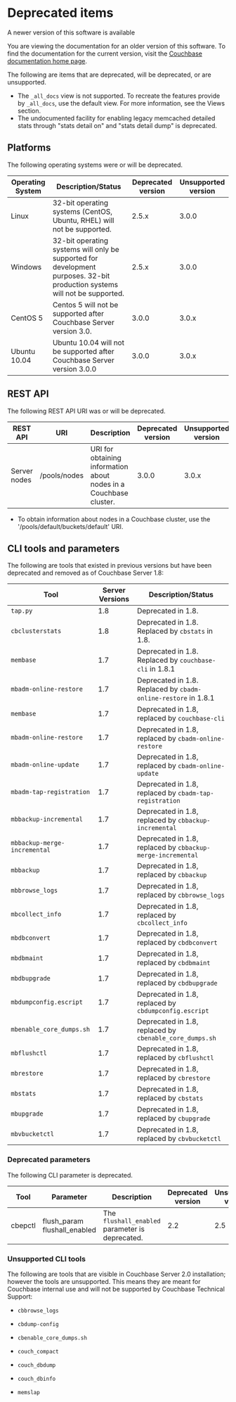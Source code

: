 

# Deprecated items

<div class="notebox warning">
<p>A newer version of this software is available</p>
<p>You are viewing the documentation for an older version of this software. To find the documentation for the current version, visit the <a href="http://docs.couchbase.com">Couchbase documentation home page</a>.</p>
</div>

The following are items that are deprecated, will be deprecated, or are unsupported.

* The `_all_docs` view is not supported. To recreate the features provide by `_all_docs`, use the default view. For more information, see the Views section.
* The undocumented facility for enabling legacy memcached detailed stats through "stats detail on" and "stats detail dump" is deprecated. 




## Platforms

The following operating systems were or will be deprecated.

Operating System | Description/Status | Deprecated version | Unsupported version 
---------------- | ----------- | ------- | --------
Linux | 32-bit operating systems (CentOS, Ubuntu, RHEL) will not be supported. | 2.5.x | 3.0.0 
Windows | 32-bit operating systems will only be supported for development purposes. 32-bit production systems will not be supported. | 2.5.x | 3.0.0 
CentOS 5 | Centos 5 will not be supported after Couchbase Server version 3.0. | 3.0.0 |3.0.x
Ubuntu 10.04 | Ubuntu 10.04 will not be supported after Couchbase Server version 3.0.0 | 3.0.0 | 3.0.x

## REST API

The following REST API URI was or will be deprecated.

REST API | URI | Description | Deprecated version | Unsupported version 
-------- | --- | ----------- | ------------------ | ----------
Server nodes  | /pools/nodes | URI for obtaining information about nodes in a Couchbase cluster. | 3.0.0 | 3.0.x


* To obtain information about nodes in a Couchbase cluster, use the '/pools/default/buckets/default' URI.



## CLI tools and parameters

The following are tools that existed in previous versions but have been
deprecated and removed as of Couchbase Server 1.8:



Tool                         | Server Versions | Description/Status                                            
-----------------------------|-----------------|---------------------------------------------------------------
`tap.py`                     | 1.8             | Deprecated in 1.8.                                            
`cbclusterstats`             | 1.8             | Deprecated in 1.8. Replaced by `cbstats` in 1.8.              
`membase`                    | 1.7             | Deprecated in 1.8. Replaced by `couchbase-cli` in 1.8.1       
`mbadm-online-restore`       | 1.7             | Deprecated in 1.8. Replaced by `cbadm-online-restore` in 1.8.1
`membase`                    | 1.7             | Deprecated in 1.8, replaced by `couchbase-cli`                
`mbadm-online-restore`       | 1.7             | Deprecated in 1.8, replaced by `cbadm-online-restore`         
`mbadm-online-update`        | 1.7             | Deprecated in 1.8, replaced by `cbadm-online-update`          
`mbadm-tap-registration`     | 1.7             | Deprecated in 1.8, replaced by `cbadm-tap-registration`       
`mbbackup-incremental`       | 1.7             | Deprecated in 1.8, replaced by `cbbackup-incremental`         
`mbbackup-merge-incremental` | 1.7             | Deprecated in 1.8, replaced by `cbbackup-merge-incremental`   
`mbbackup`                   | 1.7             | Deprecated in 1.8, replaced by `cbbackup`                     
`mbbrowse_logs`              | 1.7             | Deprecated in 1.8, replaced by `cbbrowse_logs`                
`mbcollect_info`             | 1.7             | Deprecated in 1.8, replaced by `cbcollect_info`               
`mbdbconvert`                | 1.7             | Deprecated in 1.8, replaced by `cbdbconvert`                  
`mbdbmaint`                  | 1.7             | Deprecated in 1.8, replaced by `cbdbmaint`                    
`mbdbupgrade`                | 1.7             | Deprecated in 1.8, replaced by `cbdbupgrade`                  
`mbdumpconfig.escript`       | 1.7             | Deprecated in 1.8, replaced by `cbdumpconfig.escript`         
`mbenable_core_dumps.sh`     | 1.7             | Deprecated in 1.8, replaced by `cbenable_core_dumps.sh`       
`mbflushctl`                 | 1.7             | Deprecated in 1.8, replaced by `cbflushctl`                   
`mbrestore`                  | 1.7             | Deprecated in 1.8, replaced by `cbrestore`                    
`mbstats`                    | 1.7             | Deprecated in 1.8, replaced by `cbstats`                      
`mbupgrade`                  | 1.7             | Deprecated in 1.8, replaced by `cbupgrade`                    
`mbvbucketctl`               | 1.7             | Deprecated in 1.8, replaced by `cbvbucketctl`                 


### Deprecated parameters

The following CLI parameter is deprecated.

Tool | Parameter | Description | Deprecated version | Unsupported version 
---- | --------- | ----------- | ------ | ------
cbepctl | flush_param flushall_enabled | The `flushall_enabled` parameter is deprecated. | 2.2 | 2.5


### Unsupported CLI tools

The following are tools that are visible in Couchbase Server 2.0 installation;
however the tools are unsupported. This means they are meant for Couchbase
internal use and will not be supported by Couchbase Technical Support:

 * `cbbrowse_logs`

 * `cbdump-config`

 * `cbenable_core_dumps.sh`

 * `couch_compact`

 * `couch_dbdump`

 * `couch_dbinfo`

 * `memslap`